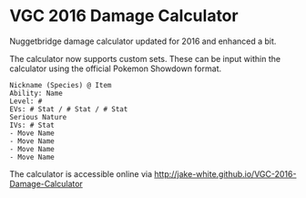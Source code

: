 # VGC 2016 Damage Calculator
Nuggetbridge damage calculator updated for 2016 and enhanced a bit.

The calculator now supports custom sets.  These can be input within the calculator using the official Pokemon Showdown format.

```
Nickname (Species) @ Item
Ability: Name
Level: #
EVs: # Stat / # Stat / # Stat
Serious Nature
IVs: # Stat
- Move Name
- Move Name
- Move Name
- Move Name
```

The calculator is accessible online via http://jake-white.github.io/VGC-2016-Damage-Calculator
